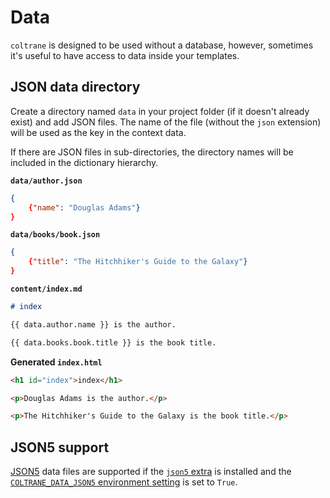 # Data

`coltrane` is designed to be used without a database, however, sometimes it's useful to have access to data inside your templates.

## JSON data directory

Create a directory named `data` in your project folder (if it doesn't already exist) and add JSON files. The name of the file (without the `json` extension) will be used as the key in the context data.

If there are JSON files in sub-directories, the directory names will be included in the dictionary hierarchy.

**`data/author.json`**

```JSON
{
    {"name": "Douglas Adams"}
}
```

**`data/books/book.json`**

```JSON
{
    {"title": "The Hitchhiker's Guide to the Galaxy"}
}
```

**`content/index.md`**

```markdown
# index

{{ data.author.name }} is the author.

{{ data.books.book.title }} is the book title.
```

**Generated `index.html`**

```html
<h1 id="index">index</h1>

<p>Douglas Adams is the author.</p>

<p>The Hitchhiker's Guide to the Galaxy is the book title.</p>
```

## JSON5 support

[JSON5](https://json5.org) data files are supported if the [`json5` extra](installation.md#json5) is installed and the [`COLTRANE_DATA_JSON5` environment setting](env.md#coltrane_data_json5) is set to `True`.
